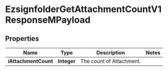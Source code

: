 

# EzsignfolderGetAttachmentCountV1ResponseMPayload

## Properties

Name | Type | Description | Notes
------------ | ------------- | ------------- | -------------
**iAttachmentCount** | **Integer** | The count of Attachment. | 




